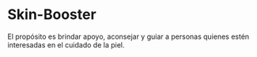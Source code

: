 # Skin-Booster
El propósito es brindar apoyo, aconsejar y guiar a personas quienes estén interesadas en el cuidado de la piel.
